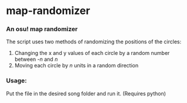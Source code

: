 # map-randomizer
### An osu! map randomizer

The script uses two methods of randomizing the positions of the circles:
1. Changing the x and y values of each circle by a random number between _-n_ and _n_
2. Moving each circle by _n_ units in a random direction

### Usage:
Put the file in the desired song folder and run it. (Requires python)
